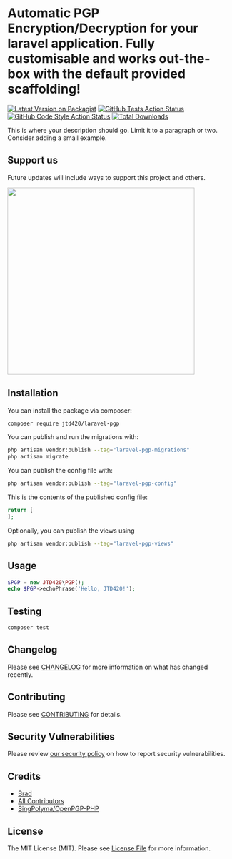 # Automatic PGP Encryption/Decryption for your laravel application. Fully customisable and works out-the-box with the default provided scaffolding!

[![Latest Version on Packagist](https://img.shields.io/packagist/v/jtd420/laravel-pgp.svg?style=flat-square)](https://packagist.org/packages/jtd420/laravel-pgp)
[![GitHub Tests Action Status](https://img.shields.io/github/actions/workflow/status/jtd420/laravel-pgp/run-tests.yml?branch=main&label=tests&style=flat-square)](https://github.com/jtd420/laravel-pgp/actions?query=workflow%3Arun-tests+branch%3Amain)
[![GitHub Code Style Action Status](https://img.shields.io/github/actions/workflow/status/jtd420/laravel-pgp/fix-php-code-style-issues.yml?branch=main&label=code%20style&style=flat-square)](https://github.com/jtd420/laravel-pgp/actions?query=workflow%3A"Fix+PHP+code+style+issues"+branch%3Amain)
[![Total Downloads](https://img.shields.io/packagist/dt/jtd420/laravel-pgp.svg?style=flat-square)](https://packagist.org/packages/jtd420/laravel-pgp)

This is where your description should go. Limit it to a paragraph or two. Consider adding a small example.

## Support us

Future updates will include ways to support this project and others.


[<img src="https://upload.wikimedia.org/wikipedia/commons/thumb/9/9a/Laravel.svg/1200px-Laravel.svg.png" width="419px" />](https://github.com/JTD420/laravel-pgp)



## Installation

You can install the package via composer:

```bash
composer require jtd420/laravel-pgp
```

You can publish and run the migrations with:

```bash
php artisan vendor:publish --tag="laravel-pgp-migrations"
php artisan migrate
```

You can publish the config file with:

```bash
php artisan vendor:publish --tag="laravel-pgp-config"
```

This is the contents of the published config file:

```php
return [
];
```

Optionally, you can publish the views using

```bash
php artisan vendor:publish --tag="laravel-pgp-views"
```

## Usage

```php
$PGP = new JTD420\PGP();
echo $PGP->echoPhrase('Hello, JTD420!');
```

## Testing

```bash
composer test
```

## Changelog

Please see [CHANGELOG](CHANGELOG.md) for more information on what has changed recently.

## Contributing

Please see [CONTRIBUTING](CONTRIBUTING.md) for details.

## Security Vulnerabilities

Please review [our security policy](../../security/policy) on how to report security vulnerabilities.

## Credits

- [Brad](https://github.com/JTD420)
- [All Contributors](../../contributors)
- [SingPolyma/OpenPGP-PHP](https://github.com/singpolyma/openpgp-php/)

## License

The MIT License (MIT). Please see [License File](LICENSE.md) for more information.
